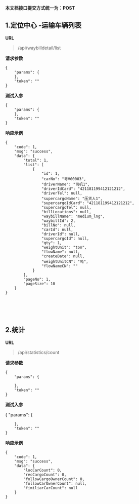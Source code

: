 
**本文档接口提交方式统一为：POST**


## 1.定位中心 -运输车辆列表 ##

**URL**
>/api/waybilldetail/list


**请求参数**
    
    {
    	"params": {
    	},
    	"token": ""
    }

**测试入参**

    {
    	"params": {
    	},
    	"token": ""
    }
	
**响应示例**
    
	{
        "code": 1,
        "msg": "success",
        "data": {
            "total": 1,
            "list": [
                {
                    "id": 1,
                    "carNo": "粤V00003",
                    "driverName": "司机1",
                    "driverIdCard": "421181199412121212",
                    "driverTel": null,
                    "supercargoName": "压货人1",
                    "supercargoIdCard": "421181199412121212",
                    "supercargoTel": null,
                    "billLocations": null,
                    "waybillName": "medium_lng",
                    "waybillId": 2,
                    "billNo": null,
                    "carId": null,
                    "driverId": null,
                    "supercargoId": null,
                    "qty": 1,
                    "weightUnit": "ton",
                    "flowName": null,
                    "createDate": null,
                    "weightUnitCN": "吨",
                    "flowNameCN": ""
                }
            ],
            "pageNo": 1,
            "pageSize": 10
        }
    }
	
<br><br><br>



## 2.统计  ##

**URL**
>/api/statistics/count


**请求参数**
    
    {
		"params": {
			
		},
		"token": ""
    }

**测试入参**

   {
		"params": {
			
		},
		"token": ""
    }
	
**响应示例**

	{
		"code": 1,
		"msg": "success",
		"data": {
			"locCarCount": 0,
			"recCargoCount": 0,
			"followCargoOwnerCount": 0,
			"followCarOwnerCount": null,
			"fimiliarCarCount": null
		}
	}
	
<br><br><br>

